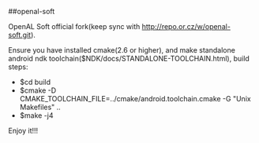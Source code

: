 ##openal-soft

OpenAL Soft official fork(keep sync with http://repo.or.cz/w/openal-soft.git).

Ensure you have installed cmake(2.6 or higher), and make standalone android ndk toolchain($NDK/docs/STANDALONE-TOOLCHAIN.html), build steps:
- $cd build
- $cmake -D CMAKE_TOOLCHAIN_FILE=../cmake/android.toolchain.cmake -G "Unix Makefiles" ..
- $make -j4

Enjoy it!!!
